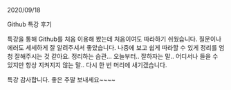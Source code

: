 2020/09/18

Github 특강 후기

특강을 통해 Github를 처음 이용해 봤는데 처음이여도 따라하기 쉬웠습니다. 질문이나 에러도 세세하게 잘 알려주셔서 좋았습니다. 나중에 보고 쉽게 따라할 수 있게 정리를 엄청 잘해주시는 것 같아요. 정리하는 습관... 오늘부터.. 잘하자는 말.. 어디서나 들을 수 있지만 항상 지켜지지 않는 말.. 다시 한 번 머리에 새기겠습니다. 

특강 감사합니다. 좋은 주말 보내세요~~~~